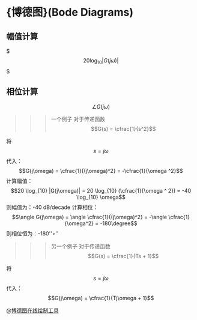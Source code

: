 # {博德图}(Bode Diagrams)

## 幅值计算

$$$
20 \log_{10} |G(j\omega)|
$$$

## 相位计算

$$\angle G(j\omega)$$

>>>一个例子
对于传递函数 $$G(s) = \cfrac{1}{s^2}$$

将 $$s = j\omega$$ 代入：$$G(j\omega) = \cfrac{1}{(j\omega)^2} = -\cfrac{1}{\omega ^2}$$
计算幅值：$$20 \log_{10} |G(j\omega)| = 20 \log_{10} (\cfrac{1}{\omega ^ 2}) = -40 \log_{10} \omega$$
则幅值为：-40 dB/decade
计算相位：$$\angle G(j\omega) = \angle \cfrac{1}{(j\omega)^2} = -\angle \cfrac{1}{\omega^2} = -180\degree$$
则相位恒为：-180''∘''
>>>
>>>另一个例子
对于传递函数 $$G(s) = \cfrac{1}{Ts + 1}$$

将 $$s = j\omega$$ 代入：$$G(j\omega) = \cfrac{1}{Tj\omega + 1}$$
>>>

@[博德图在线绘制工具](https://www.shizaitailan.cn/tools/bode-plot.php)
